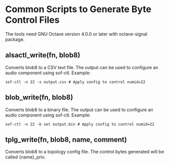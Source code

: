 Common Scripts to Generate Byte Control Files
=======================================

The tools need GNU Octave version 4.0.0 or later with octave-signal
package.

alsactl_write(fn, blob8)
---------------

Converts blob8 to a CSV text file.
The output can be used to configure an audio component using sof-ctl.
Example:
```
sof-ctl -n 22 -s output.csv # Apply config to control numid=22
```

blob_write(fn, blob8)
---------------

Converts blob8 to a binary file.
The output can be used to configure an audio component using sof-ctl.
Example:
```
sof-ctl -n 22 -b set output.bin # Apply config to control numid=22
```

tplg_write(fn, blob8, name, comment)
---------------

Converts blob8 to a topology config file. The control bytes generated will
be called {name}_priv.
